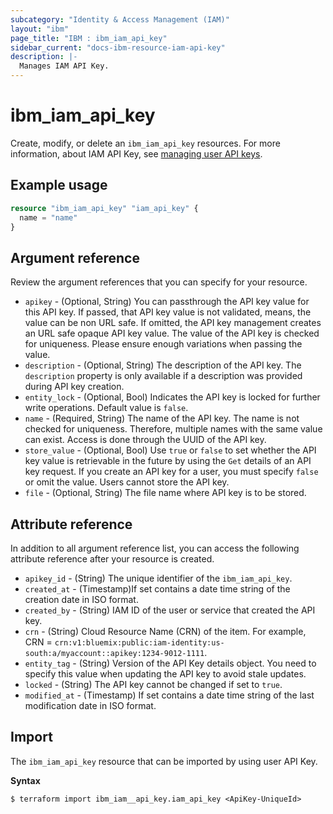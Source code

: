 ```yaml
---
subcategory: "Identity & Access Management (IAM)"
layout: "ibm"
page_title: "IBM : ibm_iam_api_key"
sidebar_current: "docs-ibm-resource-iam-api-key"
description: |-
  Manages IAM API Key.
---
```


# ibm_iam_api_key

Create, modify, or delete an `ibm_iam_api_key` resources.  For more information, about IAM API Key, see [managing user API keys](https://cloud.ibm.com/docs/account?topic=account-userapikey).

## Example usage

```terraform
resource "ibm_iam_api_key" "iam_api_key" {
  name = "name"
}
```

## Argument reference

Review the argument references that you can specify for your resource.

- `apikey` - (Optional, String) You can passthrough the API key value for this API key. If passed, that API key value is not validated, means, the value can be non URL safe. If omitted, the API key management creates an URL safe opaque API key value. The value of the API key is checked for uniqueness. Please ensure enough variations when passing the value.
- `description` - (Optional, String) The description of the API key. The `description` property is only available if a description was provided during API key creation.
- `entity_lock` - (Optional, Bool) Indicates the API key is locked for further write operations. Default value is `false`.
- `name` - (Required, String) The name of the API key. The name is not checked for uniqueness. Therefore, multiple names with the same value can exist. Access is done through the UUID of the API key.
- `store_value` - (Optional, Bool) Use `true` or `false` to set whether the API key value is retrievable in the future by using the `Get` details of an API key request. If you create an API key for a user, you must specify `false` or omit the value. Users cannot store the API key.
- `file` - (Optional, String) The file name where API key is to be stored.


## Attribute reference

In addition to all argument reference list, you can access the following attribute reference after your resource is created.

- `apikey_id` - (String) The unique identifier of the `ibm_iam_api_key`.
- `created_at` -  (Timestamp)If set contains a date time string of the creation date in ISO format.
- `created_by` - (String) IAM ID of the user or service that created the API key.
- `crn` - (String) Cloud Resource Name (CRN) of the item. For example, CRN =  `crn:v1:bluemix:public:iam-identity:us-south:a/myaccount::apikey:1234-9012-1111`.
- `entity_tag` - (String) Version of the API Key details object. You need to specify this value when updating the API key to avoid stale updates.
- `locked` - (String) The API key cannot be changed if set to `true`.
- `modified_at` - (Timestamp) If set contains a date time string of the last modification date in ISO format.

## Import

The `ibm_iam_api_key` resource that can be imported by using user API Key.

**Syntax**

```
$ terraform import ibm_iam__api_key.iam_api_key <ApiKey-UniqueId>
```
